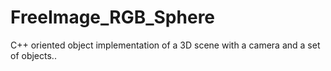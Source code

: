 # FreeImage_RGB_Sphere
C++ oriented object implementation of a 3D scene with a camera and a set of objects..
